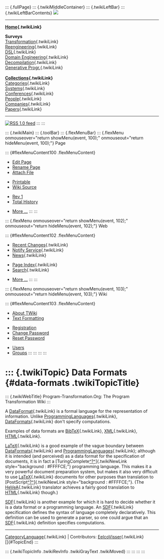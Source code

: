 ::: {.fullPage}
::: {.twikiMiddleContainer}
::: {.twikiLeftBar}
::: {.twikiLeftBarContents}
![](../pub/transformation.gif)

------------------------------------------------------------------------

**[Home](WebHome){.twikiLink}**

**Surveys**\
[Transformation](ProgramTransformation){.twikiLink}\
[Reengineering](ReengineeringWiki){.twikiLink}\
[DSL](DomainSpecificLanguages){.twikiLink}\
[Domain Engineering](DomainEngineering){.twikiLink}\
[Decompilation](DeCompilation){.twikiLink}\
[Generative Progr.](GenerativeProgrammingWiki){.twikiLink}\
\
**[Collections](CategoryCollection){.twikiLink}**\
[Categories](CategoryCategory){.twikiLink}\
[Systems](TransformationSystems){.twikiLink}\
[Conferences](TransformationConferences){.twikiLink}\
[People](TransformationPeople){.twikiLink}\
[Companies](TransformationCompanies){.twikiLink}\
[Papers](CategoryPaper){.twikiLink}

------------------------------------------------------------------------

[![](../pub/rss.gif "RSS 1.0 feed")](WebRss@skin=rss)
:::
:::

::: {.twikiMain}
::: {.toolBar}
::: {.flexMenuBar}
::: {.flexMenu onmouseover="return showMenu(event, 100);" onmouseout="return hideMenu(event, 100);"}
Page

::: {#flexMenuContent100 .flexMenuContent}
-   [Edit
    Page](http://www.program-transformation.org/edit/Transform/DataFormats?t=1536826452)
-   [Rename
    Page](http://www.program-transformation.org/rename/Transform/DataFormats)
-   [Attach
    File](http://www.program-transformation.org/attach/Transform/DataFormats)

<!-- -->

-   [Printable](http://www.program-transformation.org/view/Transform/DataFormats?skin=print.pattern)
-   [Wiki
    Source](http://www.program-transformation.org/view/Transform/DataFormats?skin=text&raw=on&contenttype=text/plain)

<!-- -->

-   [Rev
    1](http://www.program-transformation.org/view/Transform/DataFormats?rev=1.1)
-   [Total
    History](http://www.program-transformation.org/rdiff/Transform/DataFormats)

<!-- -->

-   [More
    \...](http://www.program-transformation.org/oops/Transform/DataFormats?template=oopsmore&param1=1.1&param2=1.1)
:::
:::

::: {.flexMenu onmouseover="return showMenu(event, 102);" onmouseout="return hideMenu(event, 102);"}
Web

::: {#flexMenuContent102 .flexMenuContent}
-   [Recent Changes](WebChanges){.twikiLink}
-   [Notify Service](WebNotify){.twikiLink}
-   [News](WebNews){.twikiLink}

<!-- -->

-   [Page Index](WebIndex){.twikiLink}
-   [Search](WebSearch){.twikiLink}

<!-- -->

-   [More
    \...](http://www.program-transformation.org/oops/Transform/DataFormats?template=oopsmore&param1=1.1&param2=1.1)
:::
:::

::: {.flexMenu onmouseover="return showMenu(event, 103);" onmouseout="return hideMenu(event, 103);"}
Wiki

::: {#flexMenuContent103 .flexMenuContent}
-   [About
    TWiki](http://www.program-transformation.org/view/TWiki/WebHome)
-   [Text
    Formatting](http://www.program-transformation.org/view/TWiki/TextFormattingRules)

<!-- -->

-   [Registration](http://www.program-transformation.org/view/TWiki/TWikiRegistration)
-   [Change
    Password](http://www.program-transformation.org/view/TWiki/ChangePassword)
-   [Reset
    Password](http://www.program-transformation.org/view/TWiki/ResetPassword)

<!-- -->

-   [Users](http://www.program-transformation.org/view/Main/TWikiUsers)
-   [Groups](http://www.program-transformation.org/view/Main/TWikiGroups)
:::
:::
:::
:::

::: {.twikiTopic}
Data Formats {#data-formats .twikiTopicTitle}
============

::: {.twikiWebTitle}
Program-Transformation.Org: The Program Transformation Wiki
:::

A [DataFormat](DataFormat){.twikiLink} is a formal language for the
representation of information. Unlike
[ProgrammingLanguages](ProgrammingLanguages){.twikiLink},
[DataFormats](DataFormats){.twikiLink} don\'t specify computations.

Examples of data formats are [BibTeX](BibTeX){.twikiLink},
[XML](XML){.twikiLink}, [HTML](HTML){.twikiLink}.

[LaTeX](LaTeX){.twikiLink} is a good example of the vague boundary
between [DataFormats](DataFormats){.twikiLink} and
[ProgrammingLanguages](ProgrammingLanguages){.twikiLink}; although it is
intended (and perceived) as a data format for the specification of
documents, it is in fact a
[TuringComplete[^?^](http://www.program-transformation.org/edit/Transform/TuringComplete?topicparent=Transform.DataFormats)]{.twikiNewLink
style="background : #FFFFCE;"} programming language. This makes it a
very powerful document preparation system, but makes it also very
difficult to use [LaTeX](LaTeX){.twikiLink} documents for other purposes
than translation to
[PostScript[^?^](http://www.program-transformation.org/edit/Transform/PostScript?topicparent=Transform.DataFormats)]{.twikiNewLink
style="background : #FFFFCE;"}. (The [HeVeA](HeVeA){.twikiLink}
translator achieves a fairly good translation to
[HTML](HTML){.twikiLink} though.)

[SDF](SDF){.twikiLink} is another example for which it is hard to decide
whether it is a data format or a programming language. An
[SDF](SDF){.twikiLink} specification defines the syntax of language
completely declaratively. This definition can be used to generate a
parser, so one could argue that an [SDF](SDF){.twikiLink} definition
specifies computations.

------------------------------------------------------------------------

[CategoryLanguage](CategoryLanguage){.twikiLink} \| Contributors:
[EelcoVisser](../Main/EelcoVisser){.twikiLink}\
[]{#TopicEnd}
:::

::: {.twikiTopicInfo .twikiRevInfo .twikiGrayText .twikiMoved}
:::
:::
:::
:::

